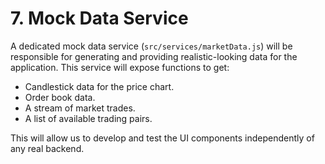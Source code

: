 # 7. Mock Data Service

A dedicated mock data service (`src/services/marketData.js`) will be responsible for generating and providing realistic-looking data for the application. This service will expose functions to get:

*   Candlestick data for the price chart.
*   Order book data.
*   A stream of market trades.
*   A list of available trading pairs.

This will allow us to develop and test the UI components independently of any real backend.